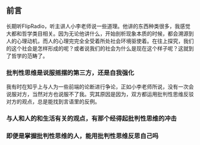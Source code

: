 ## 前言

长期听FlipRadio，听主讲人小李老师说一些道理。他讲的东西种类很多，我感觉大都和哲学类目相关。因为无论他讲什么，开始剖析现象本质的时候，都会溯源到人的心理动机，而人的心理完完全全受着所处社会环境驱使着。在往上探究，我们的这个社会是怎样形成的呢？或者说我们的社会为什么是现在这个样子呢？这就到了哲学的范畴了。



### 批判性思维是说服摇摆的第三方，还是自我强化

我有时在知乎上与人为一些前端的论断进行争论，正如小李老师所说，没有一次会说服对方，当然对方也说服不了我。究其原因是因为，双方都运用批判性思维反驳对方的观点，总是能找到言语里的反例。

### 与人和人的和生活有关的观点，有那个经得起批判性思维的冲击

### 即便是掌握批判性思维的人，能用批判性思维反思自己吗

